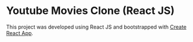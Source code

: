 # Youtube Movies Clone (React JS)

This project was developed using React JS and bootstrapped with [Create React App](https://github.com/facebook/create-react-app).
